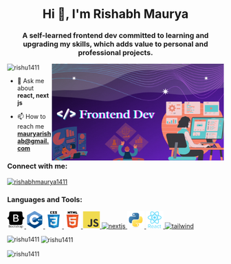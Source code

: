<h1 align="center">Hi 👋, I'm Rishabh Maurya</h1>
<h3 align="center">A self-learned frontend dev committed to learning and upgrading my skills, which adds value to personal and professional projects.</h3>

<img align='right' alt='coding' width='400' src='https://github.com/rishu1411/rishu1411/blob/main/GitHubBanner.gif'/>

<p align="left"> <img src="https://komarev.com/ghpvc/?username=rishu1411&label=Profile%20views&color=0e75b6&style=flat" alt="rishu1411" /> </p>

- 💬 Ask me about **react, next js**

- 📫 How to reach me **mauryarishab@gmail.com**

<h3 align="left">Connect with me:</h3>
<p align="left">
<a href="https://instagram.com/rishabhmaurya1411" target="blank"><img align="center" src="https://raw.githubusercontent.com/rahuldkjain/github-profile-readme-generator/master/src/images/icons/Social/instagram.svg" alt="rishabhmaurya1411" height="30" width="40" /></a>
</p>

<h3 align="left">Languages and Tools:</h3>
<p align="left"> <a href="https://getbootstrap.com" target="_blank" rel="noreferrer"> <img src="https://raw.githubusercontent.com/devicons/devicon/master/icons/bootstrap/bootstrap-plain-wordmark.svg" alt="bootstrap" width="40" height="40"/> </a> <a href="https://www.w3schools.com/cpp/" target="_blank" rel="noreferrer"> <img src="https://raw.githubusercontent.com/devicons/devicon/master/icons/cplusplus/cplusplus-original.svg" alt="cplusplus" width="40" height="40"/> </a> <a href="https://www.w3schools.com/css/" target="_blank" rel="noreferrer"> <img src="https://raw.githubusercontent.com/devicons/devicon/master/icons/css3/css3-original-wordmark.svg" alt="css3" width="40" height="40"/> </a> <a href="https://www.w3.org/html/" target="_blank" rel="noreferrer"> <img src="https://raw.githubusercontent.com/devicons/devicon/master/icons/html5/html5-original-wordmark.svg" alt="html5" width="40" height="40"/> </a> <a href="https://developer.mozilla.org/en-US/docs/Web/JavaScript" target="_blank" rel="noreferrer"> <img src="https://raw.githubusercontent.com/devicons/devicon/master/icons/javascript/javascript-original.svg" alt="javascript" width="40" height="40"/> </a> <a href="https://nextjs.org/" target="_blank" rel="noreferrer"> <img src="https://cdn.worldvectorlogo.com/logos/nextjs-2.svg" alt="nextjs" width="40" height="40"/> </a> <a href="https://www.python.org" target="_blank" rel="noreferrer"> <img src="https://raw.githubusercontent.com/devicons/devicon/master/icons/python/python-original.svg" alt="python" width="40" height="40"/> </a> <a href="https://reactjs.org/" target="_blank" rel="noreferrer"> <img src="https://raw.githubusercontent.com/devicons/devicon/master/icons/react/react-original-wordmark.svg" alt="react" width="40" height="40"/> </a> <a href="https://tailwindcss.com/" target="_blank" rel="noreferrer"> <img src="https://www.vectorlogo.zone/logos/tailwindcss/tailwindcss-icon.svg" alt="tailwind" width="40" height="40"/> </a> </p>

<p><img align="left" src="https://github-readme-stats.vercel.app/api/top-langs?username=rishu1411&show_icons=true&locale=en&layout=compact" alt="rishu1411" /></p>

<p>&nbsp;<img align="center" src="https://github-readme-stats.vercel.app/api?username=rishu1411&show_icons=true&locale=en" alt="rishu1411" /></p>

<p><img align="center" src="https://github-readme-streak-stats.herokuapp.com/?user=rishu1411&" alt="rishu1411" /></p>
